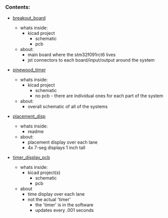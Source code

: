 ### Contents:

- [breakout_board](https://github.com/julia-laine-11/pinewood_timer/tree/main/Hardware/breakout_board)
  - whats inside:
    - kicad project
      - schematic
      - pcb
  - about:
    - main board where the stm32f091rct6 lives
    - jst connectors to each board/input/output around the system

- [pinewood_timer](https://github.com/julia-laine-11/pinewood_timer/tree/main/Hardware/pinewood_timer)
  - whats inside:
    - kicad project
      - schematic
      - no pcb - there are individual ones for each part of the system
  - about:
    - overall schematic of all of the systems
      
- [placement_disp](https://github.com/julia-laine-11/pinewood_timer/tree/main/Hardware/placement_disp)
  - whats inside:
    - readme
  - about:
    - placement display over each lane
    - 4x 7-seg displays 1 inch tall
      
- [timer_display_pcb](https://github.com/julia-laine-11/pinewood_timer/tree/main/Hardware/timer_display_pcb)
  - whats inside:
    - kicad project(s)
      - schematic
      - pcb
  - about
    - time display over each lane
    - not the actual 'timer'
      - the 'timer' is in the software
      - updates every .001 seconds

